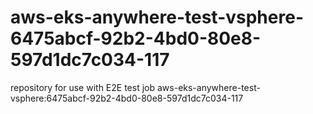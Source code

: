 # aws-eks-anywhere-test-vsphere-6475abcf-92b2-4bd0-80e8-597d1dc7c034-117
repository for use with E2E test job aws-eks-anywhere-test-vsphere:6475abcf-92b2-4bd0-80e8-597d1dc7c034-117

